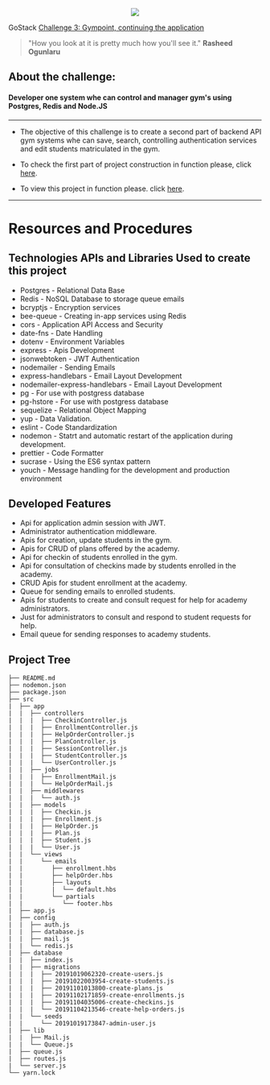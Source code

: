 
<p align="center">
  <img src="https://github.com/Rocketseat/bootcamp-gostack-desafio-02/blob/master/.github/logo.png?raw=true">


   GoStack
  [Challenge 3: Gympoint, continuing the application](#)

   > "How you look at it is pretty much how you'll see it." **Rasheed Ogunlaru**
</p>

## **About the challenge:**
#### **Developer one system whe can control and manager gym's using Postgres, Redis and Node.JS**
--------------------------------------------------------------
* The objective of this challenge is to create a second part of backend API gym systems whe can save, search, controlling authentication services and edit students matriculated in the gym.

* To check the first part of project construction in function please, click [here](https://github.com/SkullDarth/bootcamp-gostack-challenge-02).

* To view this project in function please. click [here](#).


--------------------------------------------------------------
# Resources and Procedures

## Technologies APIs and Libraries Used to create this project

* Postgres - Relational Data Base
* Redis - NoSQL Database to storage queue emails
* bcryptjs - Encryption services
* bee-queue - Creating in-app services using Redis
* cors - Application API Access and Security
* date-fns - Date Handling
* dotenv - Environment Variables
* express - Apis Development
* jsonwebtoken - JWT Authentication
* nodemailer - Sending Emails
* express-handlebars - Email Layout Development
* nodemailer-express-handlebars - Email Layout Development
* pg - For use with postgress database
* pg-hstore - For use with postgress database
* sequelize - Relational Object Mapping
* yup - Data Validation.
* eslint - Code Standardization
* nodemon - Statrt and automatic restart of the application during development.
* prettier - Code Formatter
* sucrase - Using the ES6 syntax pattern
* youch - Message handling for the development and production environment

## Developed Features

* Api for application admin session with JWT.
* Administrator authentication middleware.
* Apis for creation, update students in the gym.
* Apis for CRUD of plans offered by the academy.
* Api for checkin of students enrolled in the gym.
* Api for consultation of checkins made by students enrolled in the academy.
* CRUD Apis for student enrollment at the academy.
* Queue for sending emails to enrolled students.
* Apis for students to create and consult request for help for academy administrators.
* Just for administrators to consult and respond to student requests for help.
* Email queue for sending responses to academy students.

## Project Tree
```
├── README.md
├── nodemon.json
├── package.json
├── src
|  ├── app
|  |  ├── controllers
|  |  |  ├── CheckinController.js
|  |  |  ├── EnrollmentController.js
|  |  |  ├── HelpOrderController.js
|  |  |  ├── PlanController.js
|  |  |  ├── SessionController.js
|  |  |  ├── StudentController.js
|  |  |  └── UserController.js
|  |  ├── jobs
|  |  |  ├── EnrollmentMail.js
|  |  |  └── HelpOrderMail.js
|  |  ├── middlewares
|  |  |  └── auth.js
|  |  ├── models
|  |  |  ├── Checkin.js
|  |  |  ├── Enrollment.js
|  |  |  ├── HelpOrder.js
|  |  |  ├── Plan.js
|  |  |  ├── Student.js
|  |  |  └── User.js
|  |  └── views
|  |     └── emails
|  |        ├── enrollment.hbs
|  |        ├── helpOrder.hbs
|  |        ├── layouts
|  |        |  └── default.hbs
|  |        └── partials
|  |           └── footer.hbs
|  ├── app.js
|  ├── config
|  |  ├── auth.js
|  |  ├── database.js
|  |  ├── mail.js
|  |  └── redis.js
|  ├── database
|  |  ├── index.js
|  |  ├── migrations
|  |  |  ├── 20191019062320-create-users.js
|  |  |  ├── 20191022003954-create-students.js
|  |  |  ├── 20191101013800-create-plans.js
|  |  |  ├── 20191102171859-create-enrollments.js
|  |  |  ├── 20191104035006-create-checkins.js
|  |  |  └── 20191104213546-create-help-orders.js
|  |  └── seeds
|  |     └── 20191019173847-admin-user.js
|  ├── lib
|  |  ├── Mail.js
|  |  └── Queue.js
|  ├── queue.js
|  ├── routes.js
|  └── server.js
└── yarn.lock
   ```